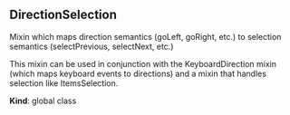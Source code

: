 <a name="DirectionSelection"></a>
## DirectionSelection
Mixin which maps direction semantics (goLeft, goRight, etc.) to
selection semantics (selectPrevious, selectNext, etc.)

This mixin can be used in conjunction with the KeyboardDirection mixin
(which maps keyboard events to directions) and a mixin that handles selection
like ItemsSelection.

**Kind**: global class  
